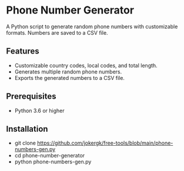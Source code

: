 # Phone Number Generator

A Python script to generate random phone numbers with customizable formats. Numbers are saved to a CSV file.

## Features
- Customizable country codes, local codes, and total length.
- Generates multiple random phone numbers.
- Exports the generated numbers to a CSV file.

## Prerequisites
- Python 3.6 or higher

## Installation

   - git clone https://github.com/jokergk/free-tools/blob/main/phone-numbers-gen.py
   - cd phone-number-generator
   - python phone-numbers-gen.py
